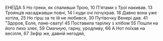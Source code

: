ЕНЕЇДА
5  Но греки, як спаливши Трою,
10 П'ятами з Трої накивав.
13 Троянців насаджавши повні,
14 І куди очі почухрав.
18 Давно вона уже хотіла,
25 Но гірш за те їй не любився,
30 Путівочку Венері дав.
41 "Здоров, Еоле, пане-свату!
45 Поставила тарілку з хлібом
55 Пошли на його лихо злеє,
59 Смачную, гарну, уродливу,
66 А Нот поїхав на весілля,
67 Зефір же, давній негодяй,

